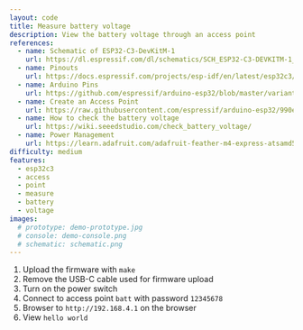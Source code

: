 ```yaml
---
layout: code
title: Measure battery voltage
description: View the battery voltage through an access point
references:
  - name: Schematic of ESP32-C3-DevKitM-1
    url: https://dl.espressif.com/dl/schematics/SCH_ESP32-C3-DEVKITM-1_V1_20200915A.pdf
  - name: Pinouts
    url: https://docs.espressif.com/projects/esp-idf/en/latest/esp32c3/hw-reference/esp32c3/user-guide-devkitm-1.html#pin-layout
  - name: Arduino Pins
    url: https://github.com/espressif/arduino-esp32/blob/master/variants/esp32c3/pins_arduino.h
  - name: Create an Access Point
    url: https://raw.githubusercontent.com/espressif/arduino-esp32/990e3d5b431b63b4adc364b045a79afdad645a3f/libraries/WiFi/examples/WiFiAccessPoint/WiFiAccessPoint.ino
  - name: How to check the battery voltage
    url: https://wiki.seeedstudio.com/check_battery_voltage/
  - name: Power Management
    url: https://learn.adafruit.com/adafruit-feather-m4-express-atsamd51/power-management#measuring-battery-3010518
difficulty: medium
features:
  - esp32c3
  - access
  - point
  - measure
  - battery
  - voltage
images:
  # prototype: demo-prototype.jpg
  # console: demo-console.png
  # schematic: schematic.png
---
```


1. Upload the firmware with `make`
1. Remove the USB-C cable used for firmware upload
1. Turn on the power switch
1. Connect to access point `batt` with password `12345678`
1. Browser to `http://192.168.4.1` on the browser
1. View `hello world`
